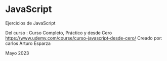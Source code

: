 # JavaScript

Ejercicios de JavaScript

Del curso : Curso Completo, Práctico y desde Cero
https://www.udemy.com/course/curso-javascript-desde-cero/
Creado por: carlos Arturo Esparza

Mayo 2023
